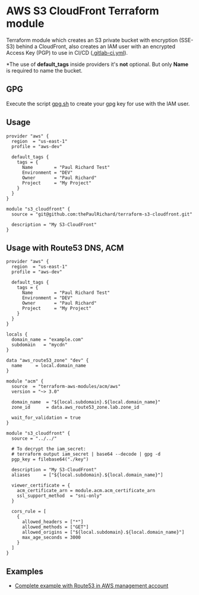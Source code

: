 # AWS S3 CloudFront Terraform module

Terraform module which creates an S3 private bucket with encryption (SSE-S3) behind a CloudFront, also creates an IAM user with an encrypted Access Key (PGP) to use in CI/CD ([.gitlab-ci.yml](.gitlab-cy.yml)).

*The use of **default_tags** inside providers it's **not** optional. But only **Name** is required to name the bucket.

## GPG

Execute the script [gpg.sh](gpg.sh) to create your gpg key for use with the IAM user.

## Usage 

```hcl
provider "aws" {
  region  = "us-east-1"
  profile = "aws-dev"

  default_tags {
    tags = {
      Name        = "Paul Richard Test"
      Environment = "DEV"
      Owner       = "Paul Richard"
      Project     = "My Project"
    }
  }
}

module "s3_cloudfront" {
  source = "git@github.com:thePaulRichard/terraform-s3-cloudfront.git"

  description = "My S3-CloudFront"
}
```

## Usage with Route53 DNS, ACM

```hcl
provider "aws" {
  region  = "us-east-1"
  profile = "aws-dev"

  default_tags {
    tags = {
      Name        = "Paul Richard Test"
      Environment = "DEV"
      Owner       = "Paul Richard"
      Project     = "My Project"
    }
  }
}

locals {
  domain_name = "example.com"
  subdomain   = "mycdn"
}

data "aws_route53_zone" "dev" {
  name     = local.domain_name
}

module "acm" {
  source  = "terraform-aws-modules/acm/aws"
  version = "~> 3.0"

  domain_name  = "${local.subdomain}.${local.domain_name}"
  zone_id      = data.aws_route53_zone.lab.zone_id

  wait_for_validation = true
}

module "s3_cloudfront" {
  source = "../../"

  # To decrypt the iam_secret:
  # terraform output iam_secret | base64 --decode | gpg -d
  pgp_key = filebase64("./key")

  description = "My S3-CloudFront"
  aliases     = ["${local.subdomain}.${local.domain_name}"]

  viewer_certificate = {
    acm_certificate_arn = module.acm.acm_certificate_arn
    ssl_support_method  = "sni-only"
  }

  cors_rule = [
    {
      allowed_headers = ["*"]
      allowed_methods = ["GET"]
      allowed_origins = ["${local.subdomain}.${local.domain_name}"]
      max_age_seconds = 3000
    }
  ]
}

```

## Examples

- [Complete example with Route53 in AWS management account](examples/complete)
